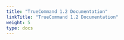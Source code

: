 ```yaml
---
title: "TrueCommand 1.2 Documentation"
linkTitle: "TrueCommand 1.2 Documentation"
weight: 5
type: docs
---
```

